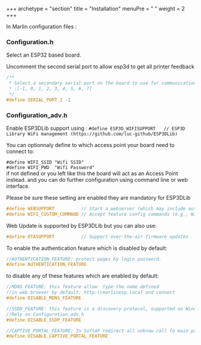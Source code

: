 +++
archetype = "section"
title = "Installation"
menuPre = "<i class='fas fa-hammer'></i> "
weight = 2
+++

In Marlin configuration files :
### Configuration.h

Select an ESP32 based board.

Uncomment the second serial port to allow esp3d to get all printer feedback
```cpp
/**
 * Select a secondary serial port on the board to use for communication with the host.
 * :[-1, 0, 1, 2, 3, 4, 5, 6, 7]
 */
#define SERIAL_PORT_2 -1
```
### Configuration_adv.h

Enable ESP3DLib support using :
`#define ESP3D_WIFISUPPORT   // ESP3D Library WiFi management (https://github.com/luc-github/ESP3DLib)`

You can optionnaly define to which access point your board need to connect to:

  `#define WIFI_SSID "Wifi SSID"`   
  `#define WIFI_PWD  "Wifi Password"`   
if not defined or you left like this the board will act as an Access Point instead. and you can do further configuration using command line or web interface.


Please be sure these setting are enabled they are mandatory for ESP3DLib
```cpp
#define WEBSUPPORT          // Start a webserver (which may include auto-discovery)
#define WIFI_CUSTOM_COMMAND // Accept feature config commands (e.g., WiFi ESP3D) from the host|
```
Web Update is supported by ESP3DLib but you can also use:
```cpp
#define OTASUPPORT          // Support over-the-air firmware updates
```

To enable the authentication feature which is disabled by default:
```cpp
//AUTHENTICATION_FEATURE: protect pages by login password.
#define AUTHENTICATION_FEATURE
```
to disable any of these features which are enabled by default:

```cpp
//MDNS_FEATURE: this feature allow  type the name defined
//in web browser by default: http:\\marlinesp.local and connect
#define DISABLE_MDNS_FEATURE

//SSDD_FEATURE: this feature is a discovery protocol, supported on Windows out of the box
//Rely on Configuration_adv.h
#define DISABLE_SSDP_FEATURE

//CAPTIVE_PORTAL_FEATURE: In SoftAP redirect all unknow call to main page
#define DISABLE_CAPTIVE_PORTAL_FEATURE
```